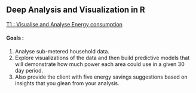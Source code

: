 ## Deep Analysis and Visualization in R

[T1 : Visualise and Analyse Energy consumption ](https://github.com/lavanyat15/DataScience-Code/tree/main/(C4)Data%20Visualise%20and%20Analysis/(T1)%20Visualise%20and%20Analyse%20Energy%20consumption)

#### Goals : 

1. Analyse sub-metered household data. <br>
2. Explore visualizations of the data and then build predictive models that will demonstrate how much power each area could use in a given 30 day period.<br>
3. Also provide the client with five energy savings suggestions based on insights that you glean from your analysis.
